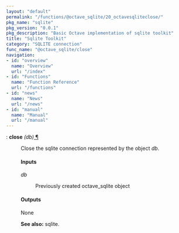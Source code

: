 ```yaml
---
layout: "default"
permalink: "/functions/@octave_sqlite/20_octavesqliteclose/"
pkg_name: "sqlite"
pkg_version: "0.0.1"
pkg_description: "Basic Octave implementation of sqlite toolkit"
title: "Sqlite Toolkit"
category: "SQLITE connection"
func_name: "@octave_sqlite/close"
navigation:
- id: "overview"
  name: "Overview"
  url: "/index"
- id: "Functions"
  name: "Function Reference"
  url: "/functions"
- id: "news"
  name: "News"
  url: "/news"
- id: "manual"
  name: "Manual"
  url: "/manual"
---
```

<dl class="def">
<dt id="index-close"><span class="category">: </span><span><em></em> <strong>close</strong> <em>(<var>db</var>)</em><a href='#index-close' class='copiable-anchor'> &para;</a></span></dt>
<dd><p>Close the sqlite connection represented by the object <var>db</var>.
</p>
<span id="Inputs"></span><h4 class="subsubheading">Inputs</h4>
<dl compact="compact">
<dt><span><var>db</var></span></dt>
<dd><p>Previously created octave_sqlite object
 </p></dd>
</dl>

<span id="Outputs"></span><h4 class="subsubheading">Outputs</h4>
<p>None
</p>

<p><strong>See also:</strong> sqlite.
 </p></dd></dl>